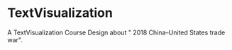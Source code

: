 # TextVisualization
A TextVisualization Course Design about " 2018 China–United States trade war". 
